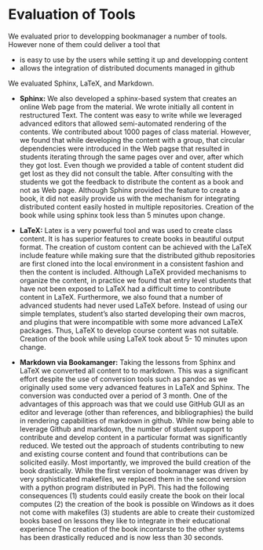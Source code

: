 # Evaluation of Tools

We evaluated prior to developping bookmanager a number of tools. However
none of them could deliver a tool that

* is easy to use by the users while setting it up and developping content
* allows the integration of distributed documents managed in github


We evaluated Sphinx, LaTeX, and Markdown.

* **Sphinx:** We also developed a sphinx-based system that creates an
  online Web page from the material. We wrote initially all content in
  restructured Text. The content was easy to write while we leveraged
  advanced editors that allowed semi-automated rendering of the
  contents.  We contributed about 1000 pages of class
  material. However, we found that while developing the content with a
  group, that circular dependencies were introduced in the Web pagse
  that resulted in students iterating through the same pages over and
  over, after which they got lost. Even though we provided a table of
  content student did get lost as they did not consult the
  table. After consulting with the students we got the feedback to
  distribute the content as a book and not as Web page. Although
  Sphinx provided the feature to create a book, it did not easily
  provide us with the mechanism for integrating distributed content
  easily hosted in multiple repositories. Creation of the book while
  using sphinx took less than 5 minutes upon change.

* **LaTeX:** Latex is a very powerful tool and was used to create class
  content. It is has superior features to create books in beautiful
  output format. The creation of custom content can be achieved with
  the LaTeX include feature while making sure that the distributed
  github repositories are first cloned into the local environment in a
  consistent fashion and then the content is included. Although LaTeX
  provided mechanisms to organize the content, in practice we found
  that entry level students that have not been exposed to LaTeX had a
  difficult time to contribute content in LaTeX. Furthermore, we also
  found that a number of advanced students had never used LaTeX
  before. Instead of using our simple templates, student’s also
  started developing their own macros, and plugins that were
  incompatible with some more advanced LaTeX packages. Thus, LaTeX to
  develop course content was not suitable.  Creation of the book while
  using LaTeX took about 5- 10 minutes upon change.

* **Markdown via Bookamanger:** Taking the lessons from Sphinx and
  LaTeX we converted all content to to markdown. This was a
  significant effort despite the use of conversion tools such as
  pandoc as we originally used some very advanced features in LaTeX
  and Sphinx. The conversion was conducted over a period of 3
  month. One of the advantages of this approach was that we could use
  GitHub GUI as an editor and leverage (other than references, and
  bibliographies) the build in rendering capabilities of markdown in
  github. While now being able to leverage Github and markdown, the
  number of student support to contribute and develop content in a
  particular format was significantly reduced. We tested out the
  approach of students contributing to new and existing course content
  and found that contributions can be solicited easily. Most
  importantly, we improved the build creation of the book
  drastically. While the first version of bookmanager was driven by
  very sophisticated makefiles, we replaced them in the second version
  with a python program distributed in PyPi.  This had the following
  consequences (1) students could easily create the book on their
  local computes (2) the creation of the book is possible on Windows
  as it does not come with makefiles (3) students are able to create
  their customized books based on lessons they like to integrate in
  their educational experience The creation of the book incontarste to
  the other systems has been drastically reduced and is now less than
  30 seconds.
